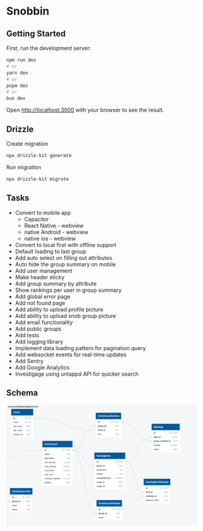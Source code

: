 # Snobbin

## Getting Started

First, run the development server:

```bash
npm run dev
# or
yarn dev
# or
pnpm dev
# or
bun dev
```

Open [http://localhost:3000](http://localhost:3000) with your browser to see the result.

## Drizzle

Create migration

```bash
npx drizzle-kit generate
```

Run migration

```bash
npx drizzle-kit migrate
```

## Tasks

- Convert to mobile app
  - Capacitor
  - React Native - webview
  - native Android - webview
  - native ios - webview
- Convert to local first with offline support
- Default loading to last group
- Add auto select on filling out attributes
- Auto hide the group summary on mobile
- Add user management
- Make header sticky
- Add group summary by attribute
- Show rankings per user in group summary
- Add global error page
- Add not found page
- Add ability to upload profile picture
- Add ability to upload snob group picture
- Add email functionality
- Add public groups
- Add tests
- Add logging library
- Implement data loading pattern for pagination query
- Add websocket events for real-time updates
- Add Sentry
- Add Google Analytics
- Investigage using untappd API for quicker search

## Schema

![DB Schema](/docs/QuickDBD-export.png)
